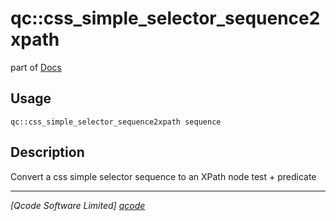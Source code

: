 qc::css_simple_selector_sequence2xpath
======================================

part of [Docs](.)

Usage
-----
`qc::css_simple_selector_sequence2xpath sequence`

Description
-----------
Convert a css simple selector sequence to an XPath node test + predicate

----------------------------------
*[Qcode Software Limited] [qcode]*

[qcode]: http://www.qcode.co.uk "Qcode Software"